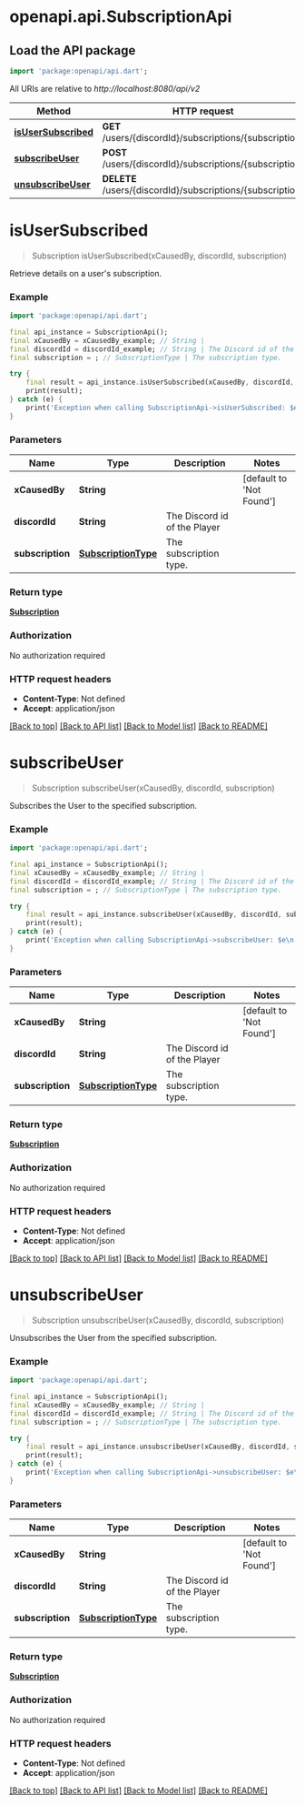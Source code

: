 # openapi.api.SubscriptionApi

## Load the API package
```dart
import 'package:openapi/api.dart';
```

All URIs are relative to *http://localhost:8080/api/v2*

Method | HTTP request | Description
------------- | ------------- | -------------
[**isUserSubscribed**](SubscriptionApi.md#isusersubscribed) | **GET** /users/{discordId}/subscriptions/{subscription} | 
[**subscribeUser**](SubscriptionApi.md#subscribeuser) | **POST** /users/{discordId}/subscriptions/{subscription} | 
[**unsubscribeUser**](SubscriptionApi.md#unsubscribeuser) | **DELETE** /users/{discordId}/subscriptions/{subscription} | 


# **isUserSubscribed**
> Subscription isUserSubscribed(xCausedBy, discordId, subscription)



Retrieve details on a user's subscription.

### Example
```dart
import 'package:openapi/api.dart';

final api_instance = SubscriptionApi();
final xCausedBy = xCausedBy_example; // String | 
final discordId = discordId_example; // String | The Discord id of the Player
final subscription = ; // SubscriptionType | The subscription type.

try {
    final result = api_instance.isUserSubscribed(xCausedBy, discordId, subscription);
    print(result);
} catch (e) {
    print('Exception when calling SubscriptionApi->isUserSubscribed: $e\n');
}
```

### Parameters

Name | Type | Description  | Notes
------------- | ------------- | ------------- | -------------
 **xCausedBy** | **String**|  | [default to 'Not Found']
 **discordId** | **String**| The Discord id of the Player | 
 **subscription** | [**SubscriptionType**](.md)| The subscription type. | 

### Return type

[**Subscription**](Subscription.md)

### Authorization

No authorization required

### HTTP request headers

 - **Content-Type**: Not defined
 - **Accept**: application/json

[[Back to top]](#) [[Back to API list]](../README.md#documentation-for-api-endpoints) [[Back to Model list]](../README.md#documentation-for-models) [[Back to README]](../README.md)

# **subscribeUser**
> Subscription subscribeUser(xCausedBy, discordId, subscription)



Subscribes the User to the specified subscription.

### Example
```dart
import 'package:openapi/api.dart';

final api_instance = SubscriptionApi();
final xCausedBy = xCausedBy_example; // String | 
final discordId = discordId_example; // String | The Discord id of the Player
final subscription = ; // SubscriptionType | The subscription type.

try {
    final result = api_instance.subscribeUser(xCausedBy, discordId, subscription);
    print(result);
} catch (e) {
    print('Exception when calling SubscriptionApi->subscribeUser: $e\n');
}
```

### Parameters

Name | Type | Description  | Notes
------------- | ------------- | ------------- | -------------
 **xCausedBy** | **String**|  | [default to 'Not Found']
 **discordId** | **String**| The Discord id of the Player | 
 **subscription** | [**SubscriptionType**](.md)| The subscription type. | 

### Return type

[**Subscription**](Subscription.md)

### Authorization

No authorization required

### HTTP request headers

 - **Content-Type**: Not defined
 - **Accept**: application/json

[[Back to top]](#) [[Back to API list]](../README.md#documentation-for-api-endpoints) [[Back to Model list]](../README.md#documentation-for-models) [[Back to README]](../README.md)

# **unsubscribeUser**
> Subscription unsubscribeUser(xCausedBy, discordId, subscription)



Unsubscribes the User from the specified subscription.

### Example
```dart
import 'package:openapi/api.dart';

final api_instance = SubscriptionApi();
final xCausedBy = xCausedBy_example; // String | 
final discordId = discordId_example; // String | The Discord id of the Player
final subscription = ; // SubscriptionType | The subscription type.

try {
    final result = api_instance.unsubscribeUser(xCausedBy, discordId, subscription);
    print(result);
} catch (e) {
    print('Exception when calling SubscriptionApi->unsubscribeUser: $e\n');
}
```

### Parameters

Name | Type | Description  | Notes
------------- | ------------- | ------------- | -------------
 **xCausedBy** | **String**|  | [default to 'Not Found']
 **discordId** | **String**| The Discord id of the Player | 
 **subscription** | [**SubscriptionType**](.md)| The subscription type. | 

### Return type

[**Subscription**](Subscription.md)

### Authorization

No authorization required

### HTTP request headers

 - **Content-Type**: Not defined
 - **Accept**: application/json

[[Back to top]](#) [[Back to API list]](../README.md#documentation-for-api-endpoints) [[Back to Model list]](../README.md#documentation-for-models) [[Back to README]](../README.md)

